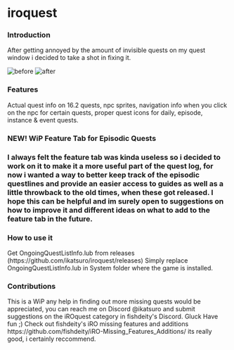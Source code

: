 # iroquest
<h3>Introduction</h3>
After getting annoyed by the amount of invisible quests on my quest window i decided to take a shot in fixing it.

![before](https://github.com/ikatsuro/iroquest/assets/130806188/69e233ac-a95d-4213-b0d4-461750fca890)
![after](https://github.com/ikatsuro/iroquest/assets/130806188/0c235057-123d-43e7-bbec-7c259e7de891)


<h3>Features</h3>
Actual quest info on 16.2 quests, npc sprites, navigation info when you click on the npc for certain quests, proper quest icons for daily, episode, instance & event quests.

<h3>NEW! WiP Feature Tab for Episodic Quests<h3>
I always felt the feature tab was kinda useless so i decided to work on it to make it a more useful part of the quest log, for now i wanted a way to better keep track of the episodic questlines and provide an easier access to guides as well as a little throwback to the old times, when these got released. I hope this can be helpful and im surely open to suggestions on how to improve it and different ideas on what to add to the feature tab in the future.

<h3>How to use it</h3>
Get OngoingQuestListInfo.lub from releases (https://github.com/ikatsuro/iroquest/releases)
Simply replace OngoingQuestListInfo.lub in System folder where the game is installed.

<h3>Contributions</h3>
This is a WiP any help in finding out more missing quests would be appreciated, you can reach me on Discord @ikatsuro and submit suggestions on the iROquest category in fishdeity's Discord. Gluck Have fun ;)
Check out fishdeity's iRO missing features and additions https://github.com/fishdeity/iRO-Missing_Features_Additions/ its really good, i certainly reccommend.
